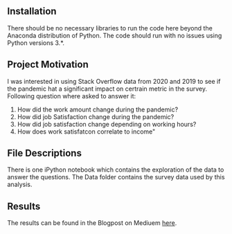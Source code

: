 ## Installation 

There should be no necessary libraries to run the code here beyond the Anaconda distribution of Python.  The code should run with no issues using Python versions 3.*.

## Project Motivation

I was interested in using Stack Overflow data from 2020 and 2019 to see if the pandemic hat a significant impact on certrain metric in the survey. Following question where asked to answer it:

1. How did the work amount change during the pandemic?
2. How did job Satisfaction change during the pandemic?
3. How did job satisfaction change depending on working hours?
4. How does work satisfatcon correlate to income"

## File Descriptions 

There is one iPython notebook which contains the exploration of the data to answer the questions. The Data folder contains the survey data used by this analysis.

## Results
The results can be found in the Blogpost on Mediuem [here](https://medium.com/@sascha.pava/how-did-the-pandemic-change-our-work-5ff06e75f6ff).
